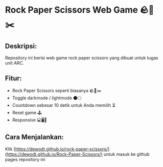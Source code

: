 # Rock Paper Scissors Web Game 🪨📄✂️
## Deskripsi:
Repository ini berisi web game rock paper scissors yang dibuat untuk tugas unit ARC.
## Fitur:
- Rock Paper Scissors seperti biasanya 🪨📄✂️
- Toggle darkmode / lightmode 🌑🌕
- Countdown sebesar 10 detik untuk Anda memilih ⏳
- Reset game 🕹️
- Responsive 💻🖥️📱
## Cara Menjalankan:
Klik [https://dewodt.github.io/rock-paper-scissors/](https://dewodt.github.io/Rock-Paper-Scissors/) untuk masuk ke github pages repository ini

